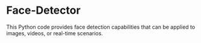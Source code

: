 # Face-Detector
This Python code provides face detection capabilities that can be applied to images, videos, or real-time scenarios. 
